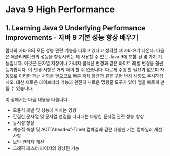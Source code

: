 # Java 9 High Performance

## 1. Learning Java 9 Underlying Performance Improvements - 자바 9 기본 성능 향상 배우기

람다와 자바 8의 모든 성능 관련 기능을 다루고 있다고 생각할 때 자바 9가 나온다. 다음은 애플리케이션의 성능을 향상시키는 데 사용할 수 있는 Java 9에 포함 된 몇 가지 기능입니다. 이것은 문자열 저장이나 가비지 콜렉션 변경과 같은 바이트 레벨 변경을 훨씬 능가합니다. 이 변경 사항은 거의 제어 할 수 없습니다. 다르게 수행 할 필요가 없으며 자동으로 이러한 개선 사항을 얻으므로 빠른 객체 잠금과 같은 구현 변경 사항도 무시하십시오. 대신 새로운 라이브러리 기능과 완전히 새로운 명령줄 도구가 있어 앱을 빠르게 만들 수 있습니다.

이 장에서는 다음 내용을 다룹니다.

* 모듈식 개발 및 성능에 미치는 영향
* 간결한 문자열 및 문자열 연결을 나타내는 다양한 문자열 관련 성능 향상
* 동시성 향상
* 계층적 속성 및 AOT(Ahead-of-Time) 컴파일과 같은 다양한 기본 컴파일러 개선 사항
* 보안 관리자 개선
* 그래픽 래스터 라이저의 향상된 기능